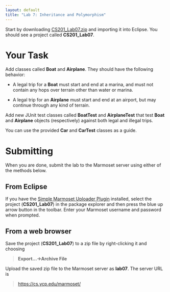 ```yaml
---
layout: default
title: "Lab 7: Inheritance and Polymorphism"
---
```


Start by downloading [CS201\_Lab07.zip](CS201_Lab07.zip) and importing it into Eclipse. You should see a project called **CS201\_Lab07**.

Your Task
=========

Add classes called **Boat** and **Airplane**. They should have the following behavior:

-   A legal trip for a **Boat** must start and end at a marina, and must not contain any hops over terrain other than water or marina.

-   A legal trip for an **Airplane** must start and end at an airport, but may continue through any kind of terrain.

Add new JUnit test classes called **BoatTest** and **AirplaneTest** that test **Boat** and **Airplane** objects (respectively) against both legal and illegal trips.

You can use the provided **Car** and **CarTest** classes as a guide.

Submitting
==========

When you are done, submit the lab to the Marmoset server using either of the methods below.

From Eclipse
------------

If you have the [Simple Marmoset Uploader Plugin](../resources.html) installed, select the project (**CS201\_Lab07**) in the package explorer and then press the blue up arrow button in the toolbar. Enter your Marmoset username and password when prompted.

From a web browser
------------------

Save the project (**CS201\_Lab07**) to a zip file by right-clicking it and choosing

> **Export...&rarr;Archive File**

Upload the saved zip file to the Marmoset server as **lab07**. The server URL is

> <https://cs.ycp.edu/marmoset/>
